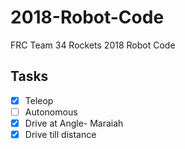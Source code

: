 # 2018-Robot-Code
FRC Team 34 Rockets 2018 Robot Code

## Tasks
- [x] Teleop
- [ ] Autonomous
- [x] Drive at Angle- Maraiah
- [x] Drive till distance
